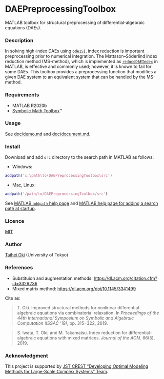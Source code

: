 DAEPreprocessingToolbox
====

MATLAB toolbox for structural preprocessing of differential-algebraic equations (DAEs).

### Description
In solving high-index DAEs using [`ode15i`](https://www.mathworks.com/help/matlab/ref/ode15i.html), index reduction is important preprocessing prior to numerical integration.
The Mattsson–Söderlind index reduction method (MS-method), which is implemented as [`reduceDAEIndex`](https://www.mathworks.com/help/symbolic/reducedaeindex.html) in MATLAB, is effective and commonly used; however, it is known to fail for some DAEs.
This toolbox provides a preprocessing function that modifies a given DAE system to an equivalent system that can be handled by the MS-method.

### Requirements
* MATLAB R2020b
* [Symbolic Math Toolbox](https://www.mathworks.com/products/symbolic.html)&trade;

### Usage
See [doc/demo.md](doc/demo.md) and [doc/document.md](doc/document.md).

### Install
Download and add `src` directory to the search path in MATLAB as follows:

* Windows:
```matlab
addpath('c:\path\to\DAEPreprocessingToolbox\src')
```

* Mac, Linux:
```matlab
addpath('/path/to/DAEPreprocessingToolbox/src')
```
See [MATLAB `addpath` help page](https://www.mathworks.com/help/matlab/ref/addpath.html) and [MATLAB help page for adding a search path at startup](https://www.mathworks.com/help/matlab/matlab_env/add-folders-to-matlab-search-path-at-startup.html).

### Licence
[MIT](LICENSE)

### Author
[Taihei Oki](https://www.opt.mist.i.u-tokyo.ac.jp/~oki/en/) (University of Tokyo)

### References
* Substituion and augmentation methods: https://dl.acm.org/citation.cfm?id=3326236
* Mixed matrix method: https://dl.acm.org/doi/10.1145/3341499

Cite as:

> T. Oki. Improved structural methods for nonlinear differential-algebraic equations via combinatorial relaxation. In *Proceedings of the 44th International Symposium on Symbolic and Algebraic Computation (ISSAC ’19)*, pp. 315−322, 2019.

> S. Iwata, T. Oki, and M. Takamatsu. Index reduction for differential-algebraic equations with mixed matrices. *Journal of the ACM*, 66(5), 2019.

### Acknowledgment

This project is supported by [JST CREST “Developing Optimal Modeling Methods for Large-Scale Complex Systems” Team](https://www.opt.mist.i.u-tokyo.ac.jp/crest-model/).
